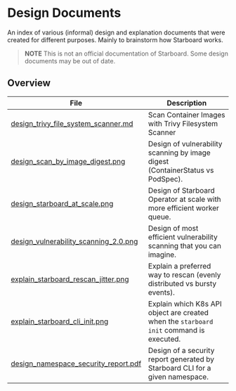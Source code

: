 # Design Documents

An index of various (informal) design and explanation documents that were
created for different purposes. Mainly to brainstorm how Starboard works.

> **NOTE** This is not an official documentation of Starboard. Some design
> documents may be out of date.

## Overview

| File                                     | Description                                                                             |
|------------------------------------------|-----------------------------------------------------------------------------------------|
| [design_trivy_file_system_scanner.md]    | Scan Container Images with Trivy Filesystem Scanner                                     |
| [design_scan_by_image_digest.png]        | Design of vulnerability scanning by image digest (ContainerStatus vs PodSpec).          |
| [design_starboard_at_scale.png]          | Design of Starboard Operator at scale with more efficient worker queue.                 |
| [design_vulnerability_scanning_2.0.png]  | Design of most efficient vulnerability scanning that you can imagine.                   |
| [explain_starboard_rescan_jitter.png]    | Explain a preferred way to rescan (evenly distributed vs bursty events).                |
| [explain_starboard_cli_init.png]         | Explain which K8s API object are created when the `starboard init` command is executed. |
| [design_namespace_security_report.pdf]   | Design of a security report generated by Starboard CLI for a given namespace.           |

[design_trivy_file_system_scanner.md]: ./design_trivy_file_system_scanner.md
[design_scan_by_image_digest.png]: ./design_scan_by_image_digest.png
[design_starboard_at_scale.png]: ./design_starboard_at_scale.png
[design_vulnerability_scanning_2.0.png]: ./design_vulnerability_scanning_2.0.png
[explain_starboard_rescan_jitter.png]: ./explain_starboard_rescan_jitter.png
[explain_starboard_cli_init.png]: ./explain_starboard_cli_init.png
[design_namespace_security_report.pdf]: ./design_namespace_security_report.pdf
